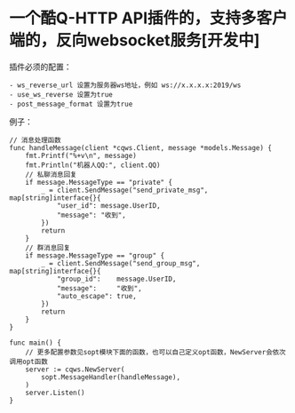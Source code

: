 一个酷Q-HTTP API插件的，支持多客户端的，反向websocket服务[开发中]
========

插件必须的配置：

    - ws_reverse_url 设置为服务器ws地址，例如 ws://x.x.x.x:2019/ws
    - use_ws_reverse 设置为true
    - post_message_format 设置为true

例子：

```
// 消息处理函数
func handleMessage(client *cqws.Client, message *models.Message) {
	fmt.Printf("%+v\n", message)
	fmt.Println("机器人QQ:", client.QQ)
	// 私聊消息回复
	if message.MessageType == "private" {
		_ = client.SendMessage("send_private_msg", map[string]interface{}{
			"user_id": message.UserID,
			"message": "收到",
		})
		return
	}
	// 群消息回复
	if message.MessageType == "group" {
		_ = client.SendMessage("send_group_msg", map[string]interface{}{
			"group_id":    message.UserID,
			"message":     "收到",
			"auto_escape": true,
		})
		return
	}
}

func main() {
	// 更多配置参数见sopt模块下面的函数，也可以自己定义opt函数，NewServer会依次调用opt函数
	server := cqws.NewServer(
		sopt.MessageHandler(handleMessage),
	)
	server.Listen()
}
```